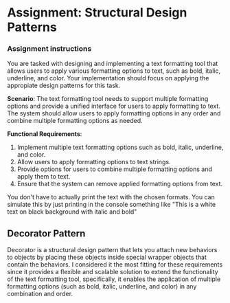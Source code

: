 # Assignment: Structural Design Patterns
### Assignment instructions

You are tasked with designing and implementing a text formatting tool that allows users to apply various formatting options to text, such as bold, italic, underline, and color. Your implementation should focus on applying the appropiate design patterns for this task. 

**Scenario**: The text formatting tool needs to support multiple formatting options and provide a unified interface for users to apply formatting to text. The system should allow users to apply formatting options in any order and combine multiple formatting options as needed.

**Functional Requirements**:

1. Implement multiple text formatting options such as bold, italic, underline, and color.
2. Allow users to apply formatting options to text strings.
3. Provide options for users to combine multiple formatting options and apply them to text.
4. Ensure that the system can remove applied formatting options from text.

You don't have to actually print the text with the chosen formats. You can simulate this by just printing in the console something like "This is a white text on black background with italic and bold"

## Decorator Pattern

Decorator is a structural design pattern that lets you attach new behaviors to objects by placing these objects inside special wrapper objects that contain the behaviors. I considered it the most fitting for these requirements since it provides a flexible and scalable solution to extend the functionality of the text formatting tool, specifically, it enables the application of multiple formatting options (such as bold, italic, underline, and color) in any combination and order.
